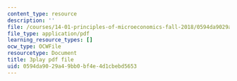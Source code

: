 ```yaml
---
content_type: resource
description: ''
file: /courses/14-01-principles-of-microeconomics-fall-2018/0594da9029a49bb0bf4e4d1cbebd5653_osaVeUBA0Qk.pdf
file_type: application/pdf
learning_resource_types: []
ocw_type: OCWFile
resourcetype: Document
title: 3play pdf file
uid: 0594da90-29a4-9bb0-bf4e-4d1cbebd5653
---
```

